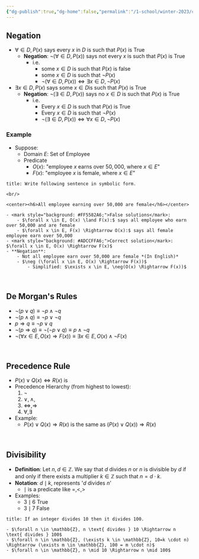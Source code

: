 ```yaml
---
{"dg-publish":true,"dg-home":false,"permalink":"/1-school/winter-2023/csc-165/lecture-notes/week-2-2-mixed-quantifiers-negationand-expressing-mathematical-statements/","dgPassFrontmatter":true}
---
```



## Negation
- $\forall \in D, P(x)$ says every $x$ in $D$ is such that $P(x)$ is True
	- **Negation**: $\neg (\forall \in D, P(x))$  says not  every $x$ is such that $P(x)$ is True
		- i.e. 
			- some $x \in D$ is such that $P(x)$ is false
			-  some $x \in D$ is such that $\neg P(x)$ 
			- $\neg (\forall \in D, P(x)) \Leftrightarrow \exists x \in D, \neg P(x)$
- $\exists x \in D, P(x)$ says some $x \in D$is such that $P(x)$ is True
	- **Negation**: $\neg (\exists \in D, P(x))$ says no $x \in D$ is such that $P(x)$ is True
		- i.e.
			- Every $x \in D$ is such that $P(x)$ is True
			- Every $x \in D$ is such that $\neg P(x)$ 
			- $\neg (\exists \in D, P(x)) \Leftrightarrow \forall x \in D, \neg P(x)$


### Example
- Suppose: 
	- Domain $E:$ $\text{Set of Employee}$
	-  Predicate
		-  $O(x):$ "employee $x$ earns over $50,000$,  where $x \in E$"
		- $F(x):$ "employee $x$ is female, where $x \in E$"
```ad-faq
title: Write following sentence in symbolic form.

<br/>

<center><h6>All employee earning over 50,000 are female</h6></center>

- <mark style="background: #FF5582A6;">False solutions</mark>:
	- $\forall x \in E, O(x) \land F(x):$ says all employee who earn over 50,000 and are female
	- $\forall x \in E, F(x) \Rightarrow O(x):$ says all female employee earn over 50,000
- <mark style="background: #ADCCFFA6;">Correct solution</mark>: $\forall x \in E, O(x) \Rightarrow F(x)$
- **Negation**:
	- Not all employee earn over 50,000 are female *(In English)*
	- $\neg (\forall x \in E, O(x) \Rightarrow F(x))$
		- Simplified: $\exists x \in E, \neg(O(x) \Rightarrow F(x))$
```


&nbsp;

## De Morgan's Rules
- $\neg (p \lor q) \equiv \neg p \land \neg q$
- $\neg (p \land q) \equiv \neg p \lor \neg q$
- $p \Rightarrow q \equiv \neg p \lor q$
- $\neg (p \Rightarrow q) \equiv \neg (\neg p \lor q) \equiv p \land \neg q$
- $\neg (\forall x \in E, O(x) \Rightarrow F(x)) \equiv \exists x \in E, O(x) \land \neg F(x)$

&nbsp;

## Precedence Rule
- $P(x) \lor Q(x) \Leftrightarrow R(x)$ is 
- Precedence Hierarchy (from highest to lowest):
	1. $\neg$
	2. $\lor, \land,$ 
	3. $\Leftrightarrow, \Rightarrow$
	4. $\forall, \exists$
- Example:
	- $P(x) \lor Q(x) \Rightarrow R(x)$ is the same as $(P(x) \lor Q(x)) \Rightarrow R(x)$


&nbsp;


## Divisibility
- **Definition**: Let $n, d \in \mathbb{Z}$. We say that $d$ divides $n$ or $n$ is divisible by $d$ if and only if there exists a multiplier $k \in \mathbb{Z}$ such that $n = d\cdot k$.
- **Notation**: $d \mid k$, represents '$d$ divides $n$'
	- $\mid$ is a predicate like $=, <, >$
- Examples:
	- $3 \mid 6$ True
	- $3 \mid 7$ False

```ad-faq
title: If an integer divides 10 then it divides 100.

- $\forall n \in \mathbb{Z}, n \text{ divides } 10 \Rightarrow n \text{ divides } 100$
- $\forall n \in \mathbb{Z}, (\exists k \in \mathbb{Z}, 10=k \cdot n) \Rightarrow (\exists m \in \mathbb{Z}, 100 = m \cdot n)$
- $\forall n \in \mathbb{Z}, n \mid 10 \Rightarrow n \mid 100$
```
